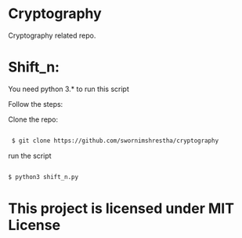 # Cryptography

Cryptography related repo.

# Shift_n:
You need python 3.* to run this script

Follow the steps:

Clone the repo:

```zsh

 $ git clone https://github.com/swornimshrestha/cryptography

```

run the script

```zsh

$ python3 shift_n.py

```

# This project is licensed under MIT License
